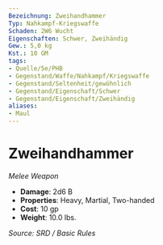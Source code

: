 ```yaml
---
Bezeichnung: Zweihandhammer
Typ: Nahkampf-Kriegswaffe
Schaden: 2W6 Wucht
Eigenschaften: Schwer, Zweihändig
Gew.: 5,0 kg
Kst.: 10 GM
tags:
- Quelle/5e/PHB
- Gegenstand/Waffe/Nahkampf/Kriegswaffe
- Gegenstand/Seltenheit/gewöhnlich
- Gegenstand/Eigenschaft/Schwer
- Gegenstand/Eigenschaft/Zweihändig
aliases:
- Maul
---
```

# Zweihandhammer
*Melee Weapon*  

- **Damage**: 2d6 B
- **Properties**: Heavy, Martial, Two-handed
- **Cost**: 10 gp
- **Weight**: 10.0 lbs.

*Source: SRD / Basic Rules*